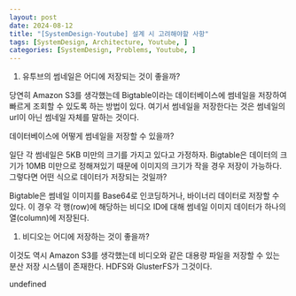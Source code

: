 ```yaml
---
layout: post
date: 2024-08-12
title: "[SystemDesign-Youtube] 설계 시 고려해야할 사항"
tags: [SystemDesign, Architecture, Youtube, ]
categories: [SystemDesign, Problems, Youtube, ]
---
```


1. 유투브의 썸네일은 어디에 저장되는 것이 좋을까?

당연히 Amazon S3를 생각했는데 Bigtable이라는 데이터베이스에 썸네일을 저장하여 빠르게 조회할 수 있도록 하는 방법이 있다. 여기서 썸네일을 저장한다는 것은 썸네일의 url이 아닌 썸네일 자체를 말하는 것이다. 


데이터베이스에 어떻게 썸네일을 저장할 수 있을까?


일단 각 썸네일은 5KB 미만의 크기를 가지고 있다고 가정하자. Bigtable은 데이터의 크기가 10MB 미만으로 정해져있기 때문에 이미지의 크기가 작을 경우 저장이 가능하다. 그렇다면 어떤 식으로 데이터가 저장되는 것일까?


Bigtable은 썸네일 이미지를 Base64로 인코딩하거나, 바이너리 데이터로 저장할 수 있다. 이 경우 각 행(row)에 해당하는 비디오 ID에 대해 썸네일 이미지 데이터가 하나의 열(column)에 저장된다. 

1. 비디오는 어디에 저장하는 것이 좋을까?

이것도 역시 Amazon S3를 생각했는데 비디오와 같은 대용량 파일을 저장할 수 있는 분산 저장 시스템이 존재한다. HDFS와 GlusterFS가 그것이다. 

undefined